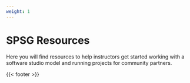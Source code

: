 ```yaml
---
weight: 1
---
```


# SPSG Resources

Here you will find resources to help instructors get started working with a
software studio model and running projects for community partners.

{{< footer >}}
